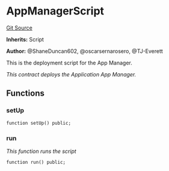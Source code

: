 # AppManagerScript
[Git Source](https://github.com/thrackle-io/Tron/blob/239d60d1c3cbbef1a9f14ff953593a8a908ddbe0/src/example/script/AppManager.s.sol)

**Inherits:**
Script

**Author:**
@ShaneDuncan602, @oscarsernarosero, @TJ-Everett

This is the deployment script for the App Manager.

*This contract deploys the Application App Manager.*


## Functions
### setUp


```solidity
function setUp() public;
```

### run

*This function runs the script*


```solidity
function run() public;
```

